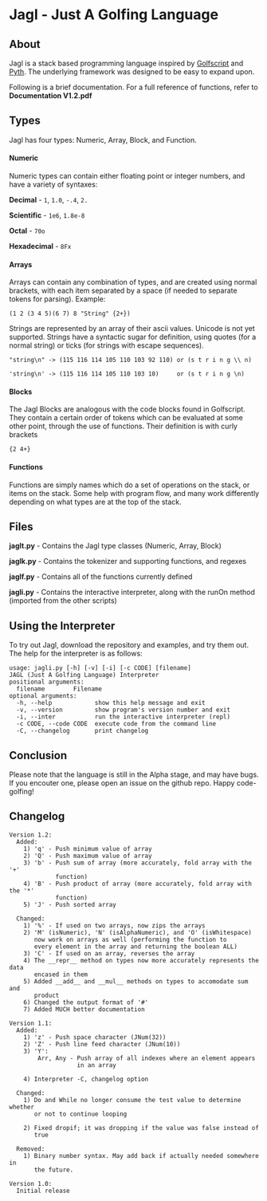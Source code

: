 Jagl - Just A Golfing Language
====

About
----

Jagl is a stack based programming language inspired by [Golfscript][1] and [Pyth][2]. The underlying framework was designed to be easy to expand upon.

Following is a brief documentation. For a full reference of functions, refer to **Documentation V1.2.pdf**


Types
----
Jagl has four types: Numeric, Array, Block, and Function.

#### Numeric
Numeric types can contain either floating point or integer numbers, and have a variety of syntaxes:

**Decimal** - `1`, `1.0`, `-.4`, `2.`

**Scientific** - `1e6`, `1.8e-8`

**Octal** - `70o`

**Hexadecimal** - `8Fx`

#### Arrays
Arrays can contain any combination of types, and are created using normal brackets, with each item separated by a space (if needed to separate tokens for parsing). Example:

```(1 2 (3 4 5)(6 7) 8 "String" {2+})```

Strings are represented by an array of their ascii values. Unicode is not yet supported. Strings have a syntactic sugar for definition, using quotes (for a normal string) or ticks (for strings with escape sequences).

`"string\n" -> (115 116 114 105 110 103 92 110) or (s t r i n g \\ n)`

`'string\n' -> (115 116 114 105 110 103 10)     or (s t r i n g \n)`

#### Blocks
The Jagl Blocks are analogous with the code blocks found in Golfscript. They contain a certain order of tokens which can be evaluated at some other point, through the use of functions. Their definition is with curly brackets

`{2 4+}`

#### Functions
Functions are simply names which do a set of operations on the stack, or items on the stack. Some help with program flow, and many work differently depending on what types are at the top of the stack.

Files
----
**jaglt.py** - Contains the Jagl type classes (Numeric, Array, Block)

**jaglk.py** - Contains the tokenizer and supporting functions, and regexes

**jaglf.py** - Contains all of the functions currently defined

**jagli.py** - Contains the interactive interpreter, along with the runOn method (imported from the other scripts)

Using the Interpreter
----

To try out Jagl, download the repository and examples, and try them out. The help for the interpreter is as follows:

    usage: jagli.py [-h] [-v] [-i] [-c CODE] [filename]
    JAGL (Just A Golfing Language) Interpreter
    positional arguments:
      filename        Filename
    optional arguments:
      -h, --help            show this help message and exit
      -v, --version         show program's version number and exit
      -i, --inter           run the interactive interpreter (repl)
      -c CODE, --code CODE  execute code from the command line
      -C, --changelog       print changelog

[1]: http://www.golfscript.com/golfscript/
[2]: https://github.com/isaacg1/pyth

Conclusion
----
Please note that the language is still in the Alpha stage, and may have bugs. If you encouter one, please open an issue on the github repo. Happy code-golfing!


Changelog
----
    Version 1.2:
      Added:
        1) 'q' - Push minimum value of array
        2) 'Q' - Push maximum value of array
        3) 'b' - Push sum of array (more accurately, fold array with the '+'
                 function)
        4) 'B' - Push product of array (more accurately, fold array with the '*'
                 function)
        5) 'J' - Push sorted array

      Changed:
        1) '%' - If used on two arrays, now zips the arrays
        2) 'M' (isNumeric), 'N' (isAlphaNumeric), and 'O' (isWhitespace)
           now work on arrays as well (performing the function to
           every element in the array and returning the boolean ALL)
        3) 'C' - If used on an array, reverses the array
        4) The __repr__ method on types now more accurately represents the data
           encased in them   
        5) Added __add__ and __mul__ methods on types to accomodate sum and
           product
        6) Changed the output format of '#'
        7) Added MUCH better documentation

    Version 1.1:
      Added:
        1) 'z' - Push space character (JNum(32))
        2) 'Z' - Push line feed character (JNum(10))
        3) 'Y':
            Arr, Any - Push array of all indexes where an element appears
                       in an array

        4) Interpreter -C, changelog option

      Changed:
        1) Do and While no longer consume the test value to determine whether
           or not to continue looping

        2) Fixed dropif; it was dropping if the value was false instead of
           true

      Removed:
        1) Binary number syntax. May add back if actually needed somewhere in
           the future.

    Version 1.0:
      Initial release